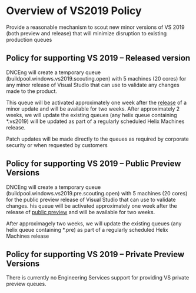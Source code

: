 # Overview of VS2019 Policy 
Provide a reasonable mechanism to scout new minor versions of VS 2019 (both preview and release) that will minimize disruption to existing production queues

## Policy for supporting VS 2019 – Released version
DNCEng will create a temporary queue (buildpool.windows.vs2019.scouting.open) with 5 machines (20 cores) for any minor release of Visual Studio that can use to validate any changes made to the product. 

This queue will be activated approximately one week after the [release](https://docs.microsoft.com/en-us/visualstudio/releases/2019/release-notes) of a minor update and will be available for two weeks. After approximately 2 weeks, we will update the existing queues (any helix queue containing *.vs2019) will be updated as part of a regularly scheduled Helix Machines release.

Patch updates will be made directly to the queues as required by corporate security or when requested by customers

## Policy for supporting VS 2019 – Public Preview Versions
DNCEng will create a temporary queue (buildpool.windows.vs2019.pre.scouting.open) with 5 machines (20 cores) for the public preview release of Visual Studio that can use to validate changes. his queue will be activated approximately one week after the release of [public preview](https://docs.microsoft.com/en-us/visualstudio/releases/2019/release-notes-preview) and will be available for two weeks. 

After approximagely two weeks, we will update the existing queues (any helix queue containing *.pre) as part of a regularly scheduled Helix Machines release

## Policy for supporting VS 2019 – Private Preview Versions
There is currently no Engineering Services support for providing VS private preview queues.
